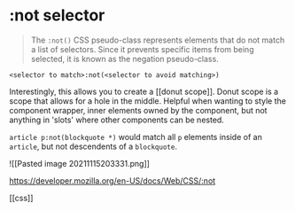 # :not selector

> The `:not()` CSS pseudo-class represents elements that do not match a list of selectors. Since it prevents specific items from being selected, it is known as the negation pseudo-class.

`<selector to match>:not(<selector to avoid matching>)`

Interestingly, this allows you to create a [[donut scope]]. Donut scope is a scope that allows for a hole in the middle. Helpful when wanting to style the component wrapper, inner elements owned by the component, but not anything in 'slots' where other components can be nested.

`article p:not(blockquote *)` would match all `p` elements inside of an `article`, but not descendents of a `blockquote`.

![[Pasted image 20211115203331.png]]

https://developer.mozilla.org/en-US/docs/Web/CSS/:not

[[css]]